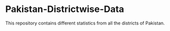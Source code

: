 # Pakistan-Districtwise-Data
This repository contains different statistics from all the districts of Pakistan.
